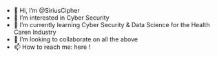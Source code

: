 - 👋 Hi, I’m @SiriusCipher
- 👀 I’m interested in Cyber Security
- 🌱 I’m currently learning Cyber Security & Data Science for the Health Caren Industry
- 💞️ I’m looking to collaborate on all the above
- 📫 How to reach me: here !

<!---
SiriusCipher/SiriusCipher is a ✨ special ✨ repository because its `README.md` (this file) appears on your GitHub profile.
You can click the Preview link to take a look at your changes.
--->
